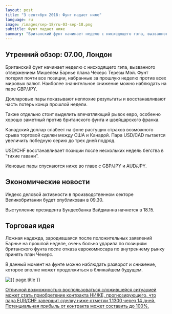 ```yaml
---
layout: post
title: "3 сентября 2018: Фунт падает ниже"
language: ru
image: /images/sep-18/ru-03-sep-18.png
subtitle: Фунт падает ниже
summary: "Британский фунт начинает неделю с нисходящего гэпа, вызванного отвержением Мишелем Барнье плана Чекерс Терезы Мэй. Фунт потерял почти все позиции, набранные за прошлую неделю против всех мировых валют"
---
```

## Утренний обзор: 07.00, Лондон
 
Британский фунт начинает неделю с нисходящего гэпа, вызванного отвержением Мишелем Барнье плана Чекерс Терезы Мэй. Фунт потерял почти все позиции, набранные за прошлую неделю против всех мировых валют. Наиболее значительное снижение можно наблюдать на паре GBP/JPY.

Долларовые пары показывают неплохие результаты и восстанавливают часть потерь конца прошлой недели.

Также отдельно стоит выделить впечатляющий рывок евро, особенно хорошо заметный против британского фунта и швейцарского франка.

Канадский доллар слабеет на фоне растущих страхов возможного срыва торговой сделки между США и Канадой. Пара USD/CAD пытается увеличить победную серию до трех дней подряд.

USD/CHF восстанавливает позиции после нескольких недель бегства в “тихие гавани”.

Иеновые пары спускаются ниже во главе с GBP/JPY и AUD/JPY.
 
## Экономические новости
 
Индекс деловой активности в производственном секторе Великобритании будет опубликован в 09.30.

Выступление президента Бундесбанка Вайдманна начнется в 18.15.
 
## Торговая идея
 
Ложная надежда, зародившаяся после положительных заявлений Барнье на прошлой неделе, очень больно ударила по позициям британского фунта после отказа еврокомиссара по внутреннему рынку принять план Чекерс. 

В данный момент на фунте можно наблюдать разворот и снижение, которое вполне может продолжиться в ближайшем будущем.

<img src="{{ site.url }}/images/sep-18/ru-03-sep-18.png" alt="{{ page.title }}"  title="{{ page.title }}">

<a href="%LINK%%?currency=USD&market=forex&underlying=frxEURCHF&formname=higherlower&duration_amount=14&duration_units=d&amount=10&amount_type=stake&expiry_type=duration&barrier=1.1300" target="_blank" rel="noopener noreferrer nofollow">Отличной возможностью воспользоваться сложившейся ситуацией может стать приобретение контракта НИЖЕ, прогнозирующего, что пара EUR/CHF завершит сделку ниже отметки 1.1300 через 14 дней. Потенциальная прибыль от контракта может составить до 100%.</a>
